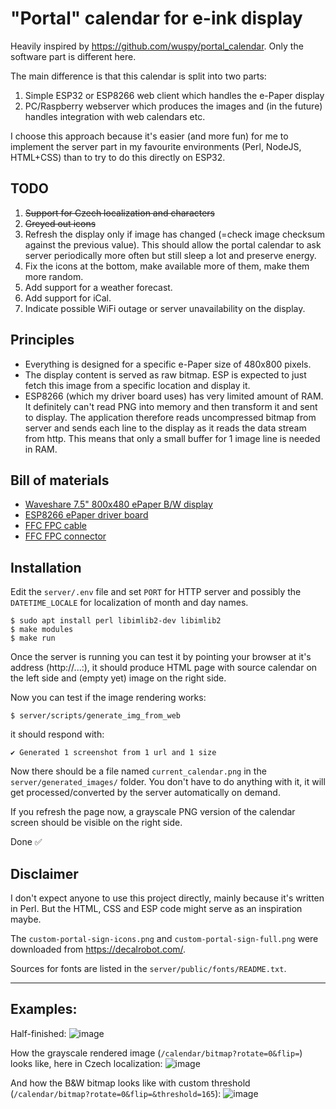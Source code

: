 # "Portal" calendar for e-ink display

Heavily inspired by https://github.com/wuspy/portal_calendar. Only the software part is different here.

The main difference is that this calendar is split into two parts:
 1. Simple ESP32 or ESP8266 web client which handles the e-Paper display
 2. PC/Raspberry webserver which produces the images and (in the future) handles integration with web calendars etc.
 
I choose this approach because it's easier (and more fun) for me to implement the server part in my favourite environments (Perl, NodeJS, HTML+CSS) than to try to do this directly on ESP32.

## TODO
1. ~~Support for Czech localization and characters~~
1. ~~Greyed out icons~~
1. Refresh the display only if image has changed (=check image checksum against the previous value). This should allow the portal calendar to ask server periodically more often but still sleep a lot and preserve energy.
1. Fix the icons at the bottom, make available more of them, make them more random.
1. Add support for a weather forecast.
1. Add support for iCal.
1. Indicate possible WiFi outage or server unavailability on the display.


## Principles

- Everything is designed for a specific e-Paper size of 480x800 pixels. 
- The display content is served as raw bitmap. ESP is expected to just fetch this image from a specific location and display it.
- ESP8266 (which my driver board uses) has very limited amount of RAM. It definitely can't read PNG into memory and then transform it and sent to display. The application therefore reads uncompressed bitmap from server and sends each line to the display as it reads the data stream from http. This means that only a small buffer for 1 image line is needed in RAM.


## Bill of materials
- [Waveshare 7.5" 800x480 ePaper B/W display](https://www.laskakit.cz/waveshare-7-5--640x384-epaper-raw-displej-bw/)
- [ESP8266 ePaper driver board](https://www.laskakit.cz/waveshare-esp8266-e-paper-raw-panel-driver-board/)
- [FFC FPC cable](https://www.laskakit.cz/ffc-fpc-nestineny-flexibilni-kabel-awm-20624-80c-60v-0-5mm-24pin--20cm/)
- [FFC FPC connector](https://www.laskakit.cz/laskakit-e-paper-ffc-fpc-24pin-atapter/)


## Installation 
Edit the `server/.env` file and set `PORT` for HTTP server and possibly the `DATETIME_LOCALE` for localization of month and day names.
```
$ sudo apt install perl libimlib2-dev libimlib2
$ make modules
$ make run
```

Once the server is running you can test it by pointing your browser at it's address (http://...:<PORT>), it should produce HTML page with source calendar on the left side and (empty yet) image on the right side.

Now you can test if the image rendering works:

```
$ server/scripts/generate_img_from_web
```
it should respond with:
```
✔ Generated 1 screenshot from 1 url and 1 size
```
Now there should be a file named `current_calendar.png` in the `server/generated_images/` folder. You don't have to do anything with it, it will get processed/converted by the server automatically on demand.

If you refresh the page now, a grayscale PNG version of the calendar screen should be visible on the right side.

Done ✅

## Disclaimer

I don't expect anyone to use this project directly, mainly because it's written in Perl. But the HTML, CSS and ESP code might serve as an inspiration maybe.

The `custom-portal-sign-icons.png` and `custom-portal-sign-full.png` were downloaded from https://decalrobot.com/. 

Sources for fonts are listed in the `server/public/fonts/README.txt`.

---

## Examples:

Half-finished:
![image](https://user-images.githubusercontent.com/16558674/214158618-31573f8c-0cd9-4471-a230-aabc3bd393cd.png)

How the grayscale rendered image (`/calendar/bitmap?rotate=0&flip=`) looks like, here in Czech localization:
![image](https://user-images.githubusercontent.com/16558674/214332528-8c96e01c-c7d5-4c95-8720-1074089cf5d4.png)

And how the B&W bitmap looks like with custom threshold (`/calendar/bitmap?rotate=0&flip=&threshold=165`):
![image](https://user-images.githubusercontent.com/16558674/214332690-1f8cfc23-6e10-4f63-b5b9-e4cc32968010.png)


